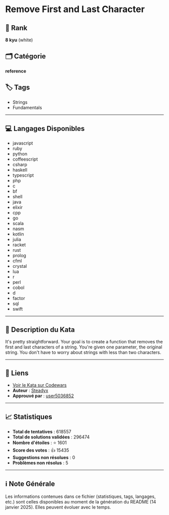 # Remove First and Last Character

## 🏅 Rank
**8 kyu** (white)

## 🗂️ Catégorie
**reference**

## 🏷️ Tags
- Strings
- Fundamentals

---

## 💻 Langages Disponibles
- javascript
- ruby
- python
- coffeescript
- csharp
- haskell
- typescript
- php
- c
- bf
- shell
- java
- elixir
- cpp
- go
- scala
- nasm
- kotlin
- julia
- racket
- rust
- prolog
- cfml
- crystal
- lua
- r
- perl
- cobol
- d
- factor
- sql
- swift

---

## 📜 Description du Kata

It's pretty straightforward. Your goal is to create a function that removes the first and last characters of a string. You're given one parameter, the original string.  You don't have to worry about strings with less than two characters.


---

## 🔗 Liens
- [Voir le Kata sur Codewars](https://www.codewars.com/kata/56bc28ad5bdaeb48760009b0)
- **Auteur** : [Steadyx](https://www.codewars.com/users/Steadyx)
- **Approuvé par** : [user5036852](https://www.codewars.com/users/user5036852)

---

## 📈 Statistiques
- **Total de tentatives** : 618557
- **Total de solutions validées** : 296474
- **Nombre d'étoiles** : ⭐ 1601
- **Score des votes** : 👍 15435
- **Suggestions non résolues** : 0
- **Problèmes non résolus** : 5

---

## ℹ️ Note Générale
Les informations contenues dans ce fichier (statistiques, tags, langages, etc.) sont celles disponibles au moment de la génération du README (14 janvier 2025). Elles peuvent évoluer avec le temps.
